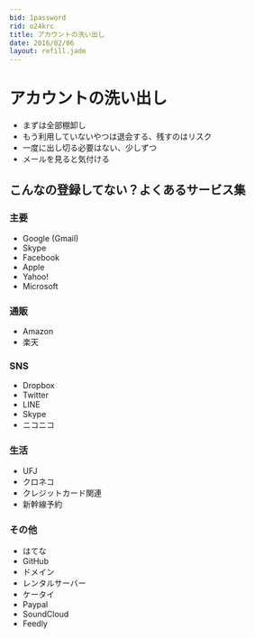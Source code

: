 ```yaml
---
bid: 1password
rid: o24krc
title: アカウントの洗い出し
date: 2016/02/06
layout: refill.jade
---
```


# アカウントの洗い出し

- まずは全部棚卸し
- もう利用していないやつは退会する、残すのはリスク
- 一度に出し切る必要はない、少しずつ
- メールを見ると気付ける


## こんなの登録してない？よくあるサービス集

### 主要
- Google (Gmail)
- Skype
- Facebook
- Apple
- Yahoo!
- Microsoft

### 通販
- Amazon
- 楽天

### SNS
- Dropbox
- Twitter
- LINE
- Skype
- ニコニコ

### 生活
- UFJ
- クロネコ
- クレジットカード関連
- 新幹線予約

### その他
- はてな
- GitHub
- ドメイン
- レンタルサーバー
- ケータイ
- Paypal
- SoundCloud
- Feedly

